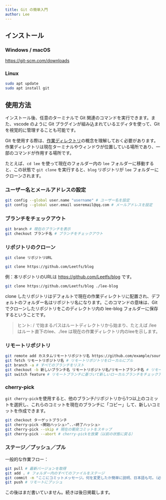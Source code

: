 ```yaml
---
title: Git の簡単入門
author: Lee
---
```


## インストール

### Windows / macOS

<https://git-scm.com/downloads>

### Linux

```bash
sudo apt update
sudo apt install git
```

## 使用方法

インストール後、任意のターミナルで Git 関連のコマンドを実行できます。また、vscode のように Git プラグインが組み込まれているエディタを使って、Git を視覚的に管理することも可能です。

Git を使用する際は、[作業ディレクトリ](https://ja.wikipedia.org/wiki/%E3%83%AF%E3%83%BC%E3%82%AF%E3%83%87%E3%82%A3%E3%83%AC%E3%82%AF%E3%83%88%E3%83%AA)の概念を理解しておく必要があります。作業ディレクトリは現在ターミナルやウィンドウが位置している場所であり、一部のコマンドが作用する場所です。

たとえば、`cd lee` を使って現在のフォルダー内の `lee` フォルダーに移動すると、この状態で `git clone` を実行すると、`blog` リポジトリが `lee` フォルダーにクローンされます。

### ユーザー名とメールアドレスの設定

```bash
git config --global user.name "username" # ユーザー名を設定
git config --global user.email useremail@qq.com # メールアドレスを設定
```

### ブランチをチェックアウト

```bash
git branch # 現在のブランチを表示
git checkout ブランチ名 # ブランチをチェックアウト
```

### リポジトリのクローン

```bash
git clone リポジトリURL
```

```bash
git clone https://github.com/Leetfs/blog
```

例：本リポジトリのURLは <https://github.com/Leetfs/blog> です。

```bash
git clone https://github.com/Leetfs/blog ./lee-blog
```

clone したリポジトリはデフォルトで現在の作業ディレクトリに配置され、デフォルトのフォルダー名はリポジトリ名になります。このコマンドの意味は、Git でクローンしたリポジトリをこのディレクトリ内の lee-blog フォルダーに保存するということです。

> ヒント: / で始まるパスはルートディレクトリから始まり、たとえば /lee はルート直下のlee、./lee は現在の作業ディレクトリ内のleeを示します。

### リモートリポジトリ

```bash
git remote add カスタムリモートリポジトリ名 https://github.com/example/source.git # リモートリポジトリを追加
git fetch リモートリポジトリ名 # リモートリポジトリをローカルにプル
git branch -a # すべてのブランチをリスト
git checkout -b 新しいブランチ名 リモートリポジトリ名/リモートブランチ名 # リモートブランチに基づいて新しいローカルブランチをチェックアウト
git switch feature # リモートブランチに基づいて新しいローカルブランチをチェックアウト（簡略化された操作）
```

### cherry-pick

`git cherry-pick`を使用すると、他のブランチ/リポジトリから1つ以上のコミットを選択し、これらのコミットを現在のブランチに「コピー」して、新しいコミットを作成できます。

```bash
git checkout ターゲットブランチ
git cherry-pick <開始ハッシュ>^..<終了ハッシュ>
git cherry-pick --skip # 現在の衝突コミットをスキップ
git cherry-pick --abort # cherry-pickを放棄（以前の状態に戻る）
```

### ステージ／プッシュ／プル

一般的な作業フロー：

```bash
git pull # 最新バージョンを取得
git add . # フォルダー内のすべてのファイルをステージ
git commit -m "ここにコミットメッセージ。何を変更したか簡単に説明、日本語も可。（必須）" # ステージした変更をコミット
git push # リモートにプッシュ
```

この後はまだ書いていません。続きは後日掲載します。
